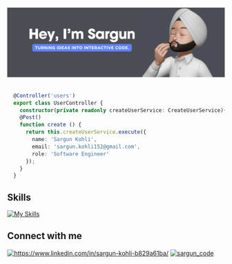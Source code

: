 ![Banner](bnner.png)
```ts

  @Controller('users')
  export class UserController {
    constructor(private readonly createUserService: CreateUserService){ }
    @Post()
    function create () {
      return this.createUserService.execute({
        name: 'Sargun Kohli',
        email: 'sargun.kohli152@gmail.com',
        role: 'Software Engineer'
      });
    }
  }

```

## Skills
 
[![My Skills](https://skillicons.dev/icons?i=java,c,nextjs,react,js,ts,html,css,nodejs,mysql,mongodb,redux,bootstrap,docker,vscode,powershell,bash,git,github,jest,tailwindcss,postgres,express,reactnative)](https://skillicons.dev)

## Connect with me
<p align="left">
<a href="https://www.linkedin.com/in/sargun-kohli-b829a61ba/" target="blank"><img align="center" src="https://raw.githubusercontent.com/rahuldkjain/github-profile-readme-generator/master/src/images/icons/Social/linked-in-alt.svg" alt="https://www.linkedin.com/in/sargun-kohli-b829a61ba/" height="30" width="40" /></a>
<a href="https://www.leetcode.com/sargun_code" target="blank"><img align="center" src="https://raw.githubusercontent.com/rahuldkjain/github-profile-readme-generator/master/src/images/icons/Social/leet-code.svg" alt="sargun_code" height="30" width="40" /></a>
</p>
